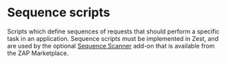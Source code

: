 Sequence scripts
================

Scripts which define sequences of requests that should perform a specific task in an application.
Sequence scripts must be implemented in Zest, and are used by the optional [Sequence Scanner](https://www.zaproxy.org/docs/desktop/addons/sequence-scanner/) add-on that is available from the ZAP Marketplace.



